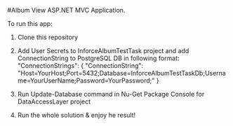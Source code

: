 #Album View ASP.NET MVC Application.

To run this app:
1. Clone this repository
2. Add User Secrets to InforceAlbumTestTask project and add ConnectionString to PostgreSQL DB in following format:
"ConnectionStrings": {
   "ConnectionString": "Host=YourHost;Port=5432;Database=InforceAlbumTestTaskDb;Username=YourUserName;Password=YourPassword;"
 }

3. Run Update-Database command in Nu-Get Package Console for DataAccessLayer project
4. Run the whole solution & enjoy he result!
